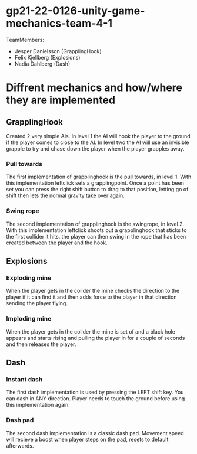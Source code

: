 # gp21-22-0126-unity-game-mechanics-team-4-1
TeamMembers:
* Jesper Danielsson (GrapplingHook)
* Felix Kjellberg (Explosions)
* Nadia Dahlberg (Dash)

# Diffrent mechanics and how/where they are implemented
## GrapplingHook
Created 2 very simple AIs. In level 1 the AI will hook the player to the ground if the player comes to close to the AI. In level two the AI will use an invisible grapple to try and chase down the player when the player grapples away.
### Pull towards
The first implementation of grapplinghook is the pull towards, in level 1. With this implementation leftclick sets a grapplingpoint. Once a point has been set you can press the right shift button to drag to that position, letting go of shift then lets the normal gravity take over again.
### Swing rope
The second implementation of grapplinghook is the swingrope, in level 2. With this implementation leftclick shoots out a grapplinghook that sticks to the first collider it hits. the player can then swing in the rope that has been created between the player and the hook.
## Explosions
### Exploding mine
When the player gets in the colider the mine checks the direction to the player if it can find it and then adds force to the player in that direction sending the player flying.
### Imploding mine
When the player gets in the colider the mine is set of and a black hole appears and starts rising and pulling the player in for a couple of seconds and then releases the player.
## Dash
### Instant dash
The first dash implementation is used by pressing the LEFT shift key. You can dash in ANY direction. Player needs to touch the ground before using this implementation again.
### Dash pad
The second dash implementation is a classic dash pad. Movement speed will recieve a boost when player steps on the pad, resets to default afterwards.
